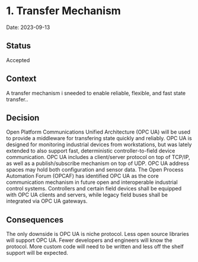 # 1. Transfer Mechanism

Date: 2023-09-13

## Status

Accepted

## Context

A transfer mechanism i sneeded to enable reliable, flexible, and fast state transfer..

## Decision

Open Platform Communications Unified Architecture (OPC UA) will be used to provide a middleware for transfering state quickly and reliably. OPC UA  is designed for monitoring industrial devices from workstations, but was lately extended to also support fast, deterministic controller-to-field device communication. OPC UA includes a client/server protocol on top of TCP/IP, as well as a publish/subscribe mechanism on top of UDP. OPC UA address spaces may hold both configuration and sensor data. The Open Process Automation Forum (OPCAF) has identified OPC UA as the core communication mechanism in future open and interoperable industrial control systems. Controllers and certain field devices shall be equipped with OPC UA clients and servers, while legacy field buses shall be integrated via OPC UA gateways.

## Consequences

The only downside is OPC UA is niche protocol. Less open source libraries will support OPC UA. Fewer developers and engineers will know the protocol. More custom code will need to be written and less off the shelf support will be expected.
